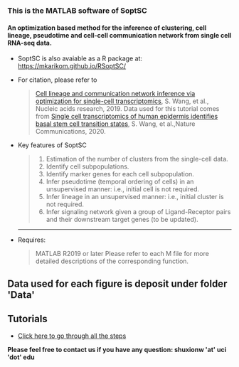### This is the MATLAB software of SoptSC 
#### An optimization based method for the inference of clustering, cell lineage, pseudotime and cell-cell communication network from single cell RNA-seq data. 

* SoptSC is also avaiable as a R package at: https://mkarikom.github.io/RSoptSC/
* For citation, please refer to 
	> [Cell lineage and communication network inference via optimization for single-cell transcriptomics](https://academic.oup.com/nar/advance-article/doi/10.1093/nar/gkz204/5421812), S. Wang, et al., Nucleic acids research, 2019.
	> Data used for this tutorial comes from [Single cell transcriptomics of human epidermis identifies basal stem cell transition states](https://www.nature.com/articles/s41467-020-18075-7), S. Wang, et al.,Nature Communications, 2020. 

* Key features of SoptSC
	> 1. Estimation of the number of clusters from the single-cell data.
	> 2. Identify cell subpopulations.
	> 3. Identify marker genes for each cell subpopulation.
	> 4. Infer pseudotime (temporal ordering of cells) in an unsupervised manner: i.e., initial cell is not required.
	> 5. Infer lineage in an unsupervised manner: i.e., initial cluster is not required. 
	> 6. Infer signaling network given a group of Ligand-Receptor pairs and their downstream target genes (to be updated).
	----------------------

- Requires: 
	> MATLAB R2019 or later
	> Please refer to each M file for more detailed descriptions of the corresponding function.
	
## Data used for each figure is deposit under folder 'Data'

## Tutorials
- [Click here to go through all the steps](https://htmlpreview.github.io/?https://github.com/WangShuxiong/SoptSC/blob/master/run_example.html)

**Please feel free to contact us if you have any question: shuxionw 'at' uci 'dot' edu**
